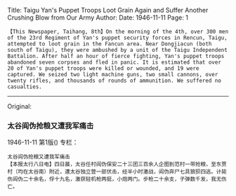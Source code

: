 Title: Taigu Yan's Puppet Troops Loot Grain Again and Suffer Another Crushing Blow from Our Army
Author:
Date: 1946-11-11
Page: 1

    【This Newspaper, Taihang, 8th】On the morning of the 4th, over 300 men of the 23rd Regiment of Yan's puppet security forces in Rencun, Taigu, attempted to loot grain in the Fancun area. Near Dongjiacun (both south of Taigu), they were ambushed by a unit of the Taigu Independent Battalion. After half an hour of fierce fighting, Yan's puppet troops abandoned seven corpses and fled in panic. It is estimated that over 20 of Yan's puppet troops were killed or wounded, and 19 were captured. We seized two light machine guns, two small cannons, over twenty rifles, and thousands of rounds of ammunition. We suffered no casualties.



<hr /> 

Original: 


### 太谷阎伪抢粮又遭我军痛击

1946-11-11
第1版()
专栏：

    太谷阎伪抢粮又遭我军痛击
    【本报太行八日电】四日晨，太谷任村阎伪保安二十三团三百余人企图到范村一带抢粮，至东贾村（均在太谷南）附近，遭太谷独立营一部伏击，经半小时激战，阎伪弃尸七具狼狈四逃。计毙伤阎伪二十余名，俘十九名，激获轻机枪两挺，小炮两门。步枪二十余支，子弹数千发，我无伤亡。
